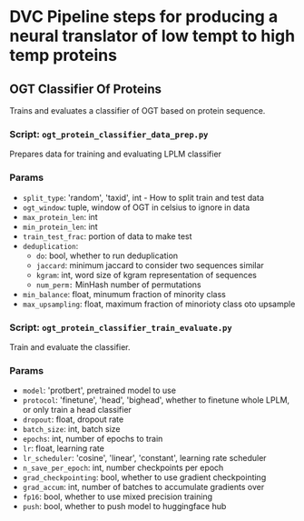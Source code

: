 # DVC Pipeline steps for producing a neural translator of low tempt to high temp proteins

## OGT Classifier Of Proteins
Trains and evaluates a classifier of OGT based on protein sequence.

### Script: `ogt_protein_classifier_data_prep.py`

Prepares data for training and evaluating LPLM classifier

### Params
- `split_type`: 'random', 'taxid', int - How to split train and test data            
- `ogt_window`: tuple, window of OGT in celsius to ignore in data
- `max_protein_len`: int
- `min_protein_len`: int
- `train_test_frac`: portion of data to make test
- `deduplication`: 
    - `do`: bool, whether to run deduplication
    - `jaccard`: minimum jaccard to consider two sequences similar
    - `kgram`: int, word size of kgram representation of sequences
    - `num_perm:` MinHash number of permutations
- `min_balance`: float, minumum fraction of minority class
- `max_upsampling`: float, maximum fraction of minorioty class oto upsample

### Script: `ogt_protein_classifier_train_evaluate.py`
Train and evaluate the classifier.

### Params
- `model`: 'protbert', pretrained model to use
- `protocol`: 'finetune', 'head', 'bighead', whether to finetune whole LPLM, or only train a head classifier
- `dropout`: float, dropout rate
- `batch_size`: int, batch size
- `epochs`: int, number of epochs to train
- `lr`: float, learning rate
- `lr_scheduler`: 'cosine', 'linear', 'constant', learning rate scheduler
- `n_save_per_epoch`: int, number checkpoints per epoch
- `grad_checkpointing`: bool, whether to use gradient checkpointing
- `grad_accum`: int, number of batches to accumulate gradients over
- `fp16`: bool, whether to use mixed precision training
- `push`: bool, whether to push model to huggingface hub